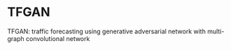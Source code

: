# TFGAN
TFGAN: traffic forecasting using generative adversarial network with multi-graph convolutional network
